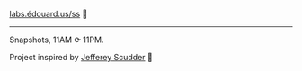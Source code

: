 [labs.édouard.us/ss](http://labs.edouard.us/ss/) :palm_tree:

- - -

Snapshots, 11AM ⟳ 11PM.

Project inspired by [Jefferey Scudder](http://ss.rey.sc/) :bookmark:
